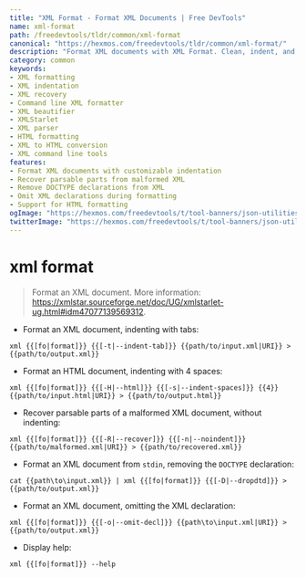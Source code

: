 ```yaml
---
title: "XML Format - Format XML Documents | Free DevTools"
name: xml-format
path: /freedevtools/tldr/common/xml-format
canonical: "https://hexmos.com/freedevtools/tldr/common/xml-format/"
description: "Format XML documents with XML Format. Clean, indent, and recover XML data with ease using this command line tool. Free online tool, no registration required."
category: common
keywords:
- XML formatting
- XML indentation
- XML recovery
- Command line XML formatter
- XML beautifier
- XMLStarlet
- XML parser
- HTML formatting
- XML to HTML conversion
- XML command line tools
features:
- Format XML documents with customizable indentation
- Recover parsable parts from malformed XML
- Remove DOCTYPE declarations from XML
- Omit XML declarations during formatting
- Support for HTML formatting
ogImage: "https://hexmos.com/freedevtools/t/tool-banners/json-utilities-banner.png"
twitterImage: "https://hexmos.com/freedevtools/t/tool-banners/json-utilities-banner.png"
---
```


# xml format

> Format an XML document.
> More information: <https://xmlstar.sourceforge.net/doc/UG/xmlstarlet-ug.html#idm47077139569312>.

- Format an XML document, indenting with tabs:

`xml {{[fo|format]}} {{[-t|--indent-tab]}} {{path/to/input.xml|URI}} > {{path/to/output.xml}}`

- Format an HTML document, indenting with 4 spaces:

`xml {{[fo|format]}} {{[-H|--html]}} {{[-s|--indent-spaces]}} {{4}} {{path/to/input.html|URI}} > {{path/to/output.html}}`

- Recover parsable parts of a malformed XML document, without indenting:

`xml {{[fo|format]}} {{[-R|--recover]}} {{[-n|--noindent]}} {{path/to/malformed.xml|URI}} > {{path/to/recovered.xml}}`

- Format an XML document from `stdin`, removing the `DOCTYPE` declaration:

`cat {{path\to\input.xml}} | xml {{[fo|format]}} {{[-D|--dropdtd]}} > {{path/to/output.xml}}`

- Format an XML document, omitting the XML declaration:

`xml {{[fo|format]}} {{[-o|--omit-decl]}} {{path\to\input.xml|URI}} > {{path/to/output.xml}}`

- Display help:

`xml {{[fo|format]}} --help`
